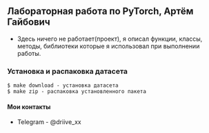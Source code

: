 ## Лабораторная работа по PyTorch, Артём Гайбович
- Здесь ничего не работает(проект), я описал функции, классы, методы, библиотеки которые я использовал при выполнении работы.

### Установка и распаковка датасета
    $ make download - установка датасета
    $ make zip - распаковка установленного пакета


#### Мои контакты

- Telegram - @driive_xx



